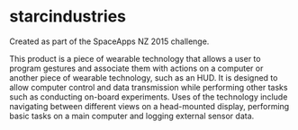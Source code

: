 # starcindustries
Created as part of the SpaceApps NZ 2015 challenge.

This product is a piece of wearable technology that allows a user to program gestures and associate them with actions on a computer or another piece of wearable technology, such as an HUD. It is designed to allow computer control and data transmission while performing other tasks such as conducting on-board experiments. Uses of the technology include navigating between different views on a head-mounted display, performing basic tasks on a main computer and logging external sensor data. 
